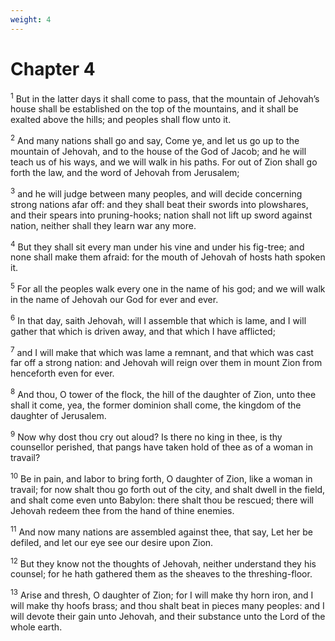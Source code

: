 ```yaml
---
weight: 4
---
```


# Chapter 4

<sup>1</sup> But in the latter days it shall come to pass, that the mountain of Jehovah’s house shall be established on the top of the mountains, and it shall be exalted above the hills; and peoples shall flow unto it. 

<sup>2</sup> And many nations shall go and say, Come ye, and let us go up to the mountain of Jehovah, and to the house of the God of Jacob; and he will teach us of his ways, and we will walk in his paths. For out of Zion shall go forth the law, and the word of Jehovah from Jerusalem; 

<sup>3</sup> and he will judge between many peoples, and will decide concerning strong nations afar off: and they shall beat their swords into plowshares, and their spears into pruning-hooks; nation shall not lift up sword against nation, neither shall they learn war any more. 

<sup>4</sup> But they shall sit every man under his vine and under his fig-tree; and none shall make them afraid: for the mouth of Jehovah of hosts hath spoken it. 

<sup>5</sup> For all the peoples walk every one in the name of his god; and we will walk in the name of Jehovah our God for ever and ever. 

<sup>6</sup> In that day, saith Jehovah, will I assemble that which is lame, and I will gather that which is driven away, and that which I have afflicted; 

<sup>7</sup> and I will make that which was lame a remnant, and that which was cast far off a strong nation: and Jehovah will reign over them in mount Zion from henceforth even for ever. 

<sup>8</sup> And thou, O tower of the flock, the hill of the daughter of Zion, unto thee shall it come, yea, the former dominion shall come, the kingdom of the daughter of Jerusalem. 

<sup>9</sup> Now why dost thou cry out aloud? Is there no king in thee, is thy counsellor perished, that pangs have taken hold of thee as of a woman in travail? 

<sup>10</sup> Be in pain, and labor to bring forth, O daughter of Zion, like a woman in travail; for now shalt thou go forth out of the city, and shalt dwell in the field, and shalt come even unto Babylon: there shalt thou be rescued; there will Jehovah redeem thee from the hand of thine enemies. 

<sup>11</sup> And now many nations are assembled against thee, that say, Let her be defiled, and let our eye see our desire upon Zion. 

<sup>12</sup> But they know not the thoughts of Jehovah, neither understand they his counsel; for he hath gathered them as the sheaves to the threshing-floor. 

<sup>13</sup> Arise and thresh, O daughter of Zion; for I will make thy horn iron, and I will make thy hoofs brass; and thou shalt beat in pieces many peoples: and I will devote their gain unto Jehovah, and their substance unto the Lord of the whole earth. 


